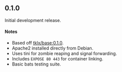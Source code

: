 ## 0.1.0

Initial development release.

#### Notes

- Based off [tklx/base:0.1.0](https://github.com/tklx/base/releases/tag/0.1.0).
- Apache2 installed directly from Debian.
- Uses tini for zombie reaping and signal forwarding.
- Includes ``EXPOSE 80 443`` for container linking.
- Basic bats testing suite.

